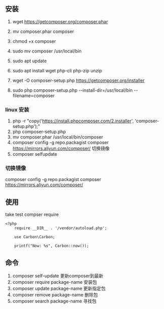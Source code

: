 ## 安装
1. wget https://getcomposer.org/composer.phar
2. mv composer.phar composer
3. chmod +x composer
4. sudo mv composer /usr/local/bin

1. sudo apt update
2. sudo apt install wget php-cli php-zip unzip
3. wget -O composer-setup.php https://getcomposer.org/installer
4. sudo php composer-setup.php --install-dir=/usr/local/bin --filename=composer

### linux 安装
1. php -r "copy('https://install.phpcomposer.com/2.installer', 'composer-setup.php');"
2. php composer-setup.php
3. mv composer.phar /usr/local/bin/composer
4. composer config -g repo.packagist composer https://mirrors.aliyun.com/composer/ 切换镜像
5. composer selfupdate

### 切换镜像
composer config -g repo.packagist composer https://mirrors.aliyun.com/composer/
## 使用
take test
compser require
```
<?php
    require __DIR__ . '/vendor/autoload.php';

    use Carbon\Carbon;

    printf("Now: %s", Carbon::now());
```

## 命令
1. composer self-update 更新composer到最新
2. composer require package-name 安装包
3. composer update package-name  更新指定包
4. composer remove package-name 删除包
5. composer search package-name 寻找包
